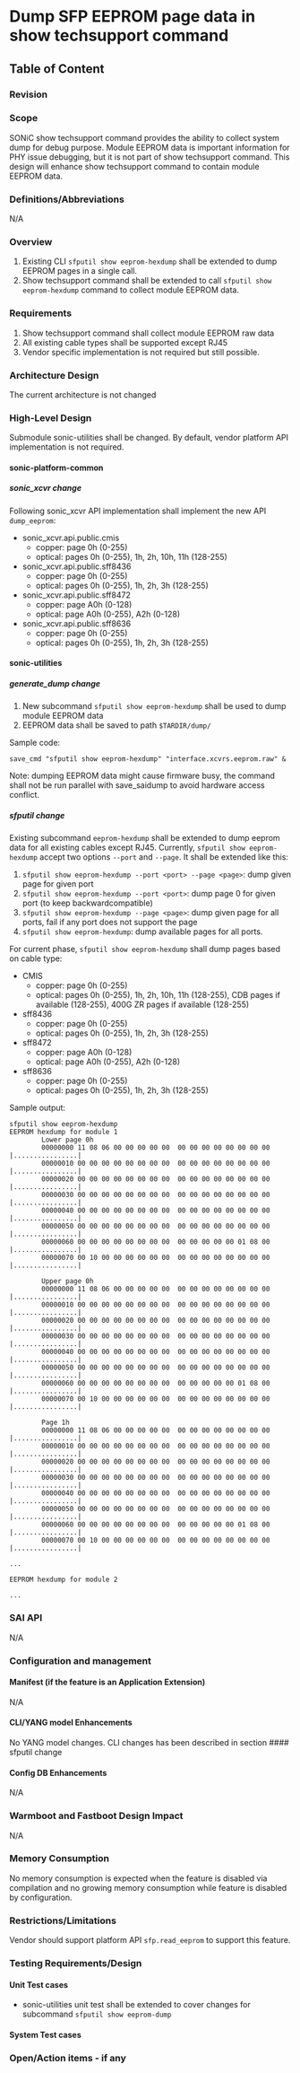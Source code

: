 # Dump SFP EEPROM page data in show techsupport command #

## Table of Content

### Revision

### Scope

SONiC show techsupport command provides the ability to collect system dump for debug purpose. Module EEPROM data is important information for PHY issue debugging, but it is not part of show techsupport command. This design will enhance show techsupport command to contain module EEPROM data.

### Definitions/Abbreviations

N/A

### Overview

1. Existing CLI `sfputil show eeprom-hexdump` shall be extended to dump EEPROM pages in a single call.
2. Show techsupport command shall be extended to call `sfputil show eeprom-hexdump` command to collect module EEPROM data.

### Requirements

1. Show techsupport command shall collect module EEPROM raw data
2. All existing cable types shall be supported except RJ45
3. Vendor specific implementation is not required but still possible.

### Architecture Design

The current architecture is not changed

### High-Level Design

Submodule sonic-utilities shall be changed. By default, vendor platform API implementation is not required.

#### sonic-platform-common

##### sonic_xcvr change

Following sonic_xcvr API implementation shall implement the new API `dump_eeprom`:

- sonic_xcvr.api.public.cmis
  - copper: page 0h (0-255)
  - optical: pages 0h (0-255), 1h, 2h, 10h, 11h (128-255)
- sonic_xcvr.api.public.sff8436
  - copper: page 0h (0-255)
  - optical: pages 0h (0-255), 1h, 2h, 3h (128-255)
- sonic_xcvr.api.public.sff8472
  - copper: page A0h (0-128)
  - optical: page A0h (0-255), A2h (0-128)
- sonic_xcvr.api.public.sff8636
  - copper: page 0h (0-255)
  - optical: pages 0h (0-255), 1h, 2h, 3h (128-255)

#### sonic-utilities

##### generate_dump change

1. New subcommand `sfputil show eeprom-hexdump` shall be used to dump module EEPROM data
2. EEPROM data shall be saved to path `$TARDIR/dump/`

Sample code:
```
save_cmd "sfputil show eeprom-hexdump" "interface.xcvrs.eeprom.raw" &
```

Note: dumping EEPROM data might cause firmware busy, the command shall not be run parallel with save_saidump to avoid hardware access conflict.

##### sfputil change

Existing subcommand `eeprom-hexdump` shall be extended to dump eeprom data for all existing cables except RJ45. Currently, `sfputil show eeprom-hexdump` accept two options `--port` and `--page`. It shall be extended like this:

1. `sfputil show eeprom-hexdump --port <port> --page <page>`: dump given page for given port
2. `sfputil show eeprom-hexdump --port <port>`: dump page 0 for given port (to keep backwardcompatible)
3. `sfputil show eeprom-hexdump --page <page>`: dump given page for all ports, fail if any port does not support the page
4. `sfputil show eeprom-hexdump`: dump available pages for all ports.

For current phase, `sfputil show eeprom-hexdump` shall dump pages based on cable type:

- CMIS
  - copper: page 0h (0-255)
  - optical: pages 0h (0-255), 1h, 2h, 10h, 11h (128-255), CDB pages if available (128-255), 400G ZR pages if available (128-255)
- sff8436
  - copper: page 0h (0-255)
  - optical: pages 0h (0-255), 1h, 2h, 3h (128-255)
- sff8472
  - copper: page A0h (0-128)
  - optical: page A0h (0-255), A2h (0-128)
- sff8636
  - copper: page 0h (0-255)
  - optical: pages 0h (0-255), 1h, 2h, 3h (128-255)

Sample output:

```
sfputil show eeprom-hexdump
EEPROM hexdump for module 1
        Lower page 0h
        00000000 11 08 06 00 00 00 00 00  00 00 00 00 00 00 00 00 |................|
        00000010 00 00 00 00 00 00 00 00  00 00 00 00 00 00 00 00 |................|
        00000020 00 00 00 00 00 00 00 00  00 00 00 00 00 00 00 00 |................|
        00000030 00 00 00 00 00 00 00 00  00 00 00 00 00 00 00 00 |................|
        00000040 00 00 00 00 00 00 00 00  00 00 00 00 00 00 00 00 |................|
        00000050 00 00 00 00 00 00 00 00  00 00 00 00 00 00 00 00 |................|
        00000060 00 00 00 00 00 00 00 00  00 00 00 00 00 01 08 00 |................|
        00000070 00 10 00 00 00 00 00 00  00 00 00 00 00 00 00 00 |................|

        Upper page 0h
        00000000 11 08 06 00 00 00 00 00  00 00 00 00 00 00 00 00 |................|
        00000010 00 00 00 00 00 00 00 00  00 00 00 00 00 00 00 00 |................|
        00000020 00 00 00 00 00 00 00 00  00 00 00 00 00 00 00 00 |................|
        00000030 00 00 00 00 00 00 00 00  00 00 00 00 00 00 00 00 |................|
        00000040 00 00 00 00 00 00 00 00  00 00 00 00 00 00 00 00 |................|
        00000050 00 00 00 00 00 00 00 00  00 00 00 00 00 00 00 00 |................|
        00000060 00 00 00 00 00 00 00 00  00 00 00 00 00 01 08 00 |................|
        00000070 00 10 00 00 00 00 00 00  00 00 00 00 00 00 00 00 |................|

        Page 1h
        00000000 11 08 06 00 00 00 00 00  00 00 00 00 00 00 00 00 |................|
        00000010 00 00 00 00 00 00 00 00  00 00 00 00 00 00 00 00 |................|
        00000020 00 00 00 00 00 00 00 00  00 00 00 00 00 00 00 00 |................|
        00000030 00 00 00 00 00 00 00 00  00 00 00 00 00 00 00 00 |................|
        00000040 00 00 00 00 00 00 00 00  00 00 00 00 00 00 00 00 |................|
        00000050 00 00 00 00 00 00 00 00  00 00 00 00 00 00 00 00 |................|
        00000060 00 00 00 00 00 00 00 00  00 00 00 00 00 01 08 00 |................|
        00000070 00 10 00 00 00 00 00 00  00 00 00 00 00 00 00 00 |................|

...

EEPROM hexdump for module 2

...
```

####

### SAI API

N/A

### Configuration and management

#### Manifest (if the feature is an Application Extension)

N/A

#### CLI/YANG model Enhancements

No YANG model changes. CLI changes has been described in section #### sfputil change

#### Config DB Enhancements

N/A

### Warmboot and Fastboot Design Impact

N/A

### Memory Consumption

No memory consumption is expected when the feature is disabled via compilation and no growing memory consumption while feature is disabled by configuration.

### Restrictions/Limitations

Vendor should support platform API `sfp.read_eeprom` to support this feature.

### Testing Requirements/Design

#### Unit Test cases

- sonic-utilities unit test shall be extended to cover changes for subcommand `sfputil show eeprom-dump`

#### System Test cases

### Open/Action items - if any
